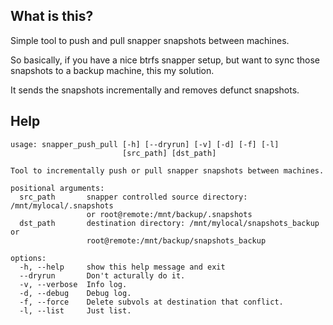 What is this?
-------------

Simple tool to push and pull snapper snapshots between machines.

So basically, if you have a nice btrfs snapper setup, but want to sync those snapshots to a backup machine, this my solution.

It sends the snapshots incrementally and removes defunct snapshots.


Help
----

    usage: snapper_push_pull [-h] [--dryrun] [-v] [-d] [-f] [-l]
                             [src_path] [dst_path]
    
    Tool to incrementally push or pull snapper snapshots between machines.
    
    positional arguments:
      src_path       snapper controlled source directory: /mnt/mylocal/.snapshots
                     or root@remote:/mnt/backup/.snapshots
      dst_path       destination directory: /mnt/mylocal/snapshots_backup or
                     root@remote:/mnt/backup/snapshots_backup
    
    options:
      -h, --help     show this help message and exit
      --dryrun       Don't acturally do it.
      -v, --verbose  Info log.
      -d, --debug    Debug log.
      -f, --force    Delete subvols at destination that conflict.
      -l, --list     Just list.
